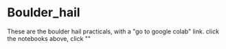 # Boulder_hail
These are the boulder hail practicals, with a "go to google colab" link. click the notebooks above, click ""

